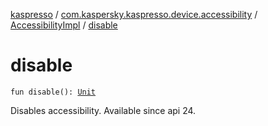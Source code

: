 [kaspresso](../../index.md) / [com.kaspersky.kaspresso.device.accessibility](../index.md) / [AccessibilityImpl](index.md) / [disable](./disable.md)

# disable

`fun disable(): `[`Unit`](https://kotlinlang.org/api/latest/jvm/stdlib/kotlin/-unit/index.html)

Disables accessibility. Available since api 24.

